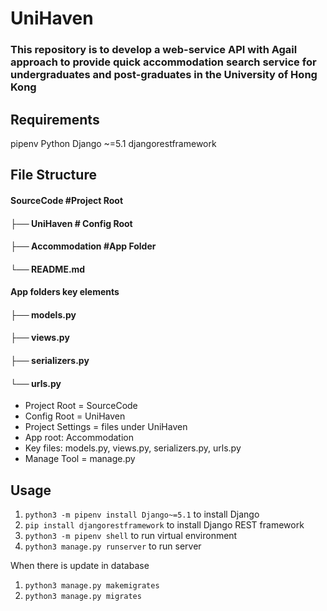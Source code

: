 # UniHaven

### This repository is to develop a web-service API with Agail approach to provide quick accommodation search service for undergraduates and post-graduates in the University of Hong Kong

## Requirements

pipenv
Python
Django ~=5.1
djangorestframework

## File Structure

#### SourceCode #Project Root

#### ├── UniHaven # Config Root

#### ├── Accommodation #App Folder

#### └── README.md

#### App folders key elements

#### ├── models.py

#### ├── views.py

#### ├── serializers.py

#### └── urls.py

- Project Root = SourceCode
- Config Root = UniHaven
- Project Settings = files under UniHaven
- App root: Accommodation
- Key files: models.py, views.py, serializers.py, urls.py
- Manage Tool = manage.py

## Usage

1. `python3 -m pipenv install Django~=5.1` to install Django
2. `pip install djangorestframework` to install Django REST framework
3. `python3 -m pipenv shell` to run virtual environment
4. `python3 manage.py runserver` to run server

When there is update in database

1. `python3 manage.py makemigrates`
2. `python3 manage.py migrates`
